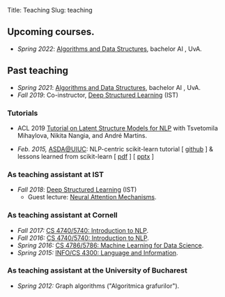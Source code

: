 Title: Teaching
Slug: teaching

## Upcoming courses.

  * *Spring 2022*: [Algorithms and Data Structures](https://studiegids.uva.nl/xmlpages/page/2021-2022/zoek-vak/vak/89695), bachelor AI , UvA.

## Past teaching

  * *Spring 2021*: [Algorithms and Data Structures](https://studiegids.uva.nl/xmlpages/page/2020-2021/zoek-vak/vak/79921), bachelor AI , UvA.
  * *Fall 2019*: Co-instructor, [Deep Structured Learning](https://andre-martins.github.io/pages/deep-structured-learning-ist-fall-2019.html) (IST)

### Tutorials
  * ACL 2019 [Tutorial on Latent Structure Models for NLP](https://deep-spin.github.io/tutorial/) 
  with Tsvetomila Mihaylova, Nikita Nangia, and André Martins. 

  * *Feb. 2015,* [ASDA@UIUC](https://github.com/adsa-uiuc): NLP-centric scikit-learn tutorial \[&nbsp;[github](https://github.com/vene/adsa_uiuc_sklearn_tutorial)&nbsp;\] & lessons learned from scikit-learn \[&nbsp;[pdf](talks/LessonsLearned.pdf)&nbsp;\] \[&nbsp;[pptx](talks/LessonsLearned.pptx)&nbsp;\]

### As teaching assistant at IST

  * *Fall 2018*: [Deep Structured Learning](https://andre-martins.github.io/pages/deep-structured-learning-ist-fall-2018.html) (IST)
    * Guest lecture: [Neural Attention Mechanisms](/talks/18-attention.pdf).

### As teaching assistant at Cornell
  * *Fall 2017:* [CS 4740/5740: Introduction to NLP](http://www.cs.cornell.edu/courses/cs4740/2017fa/).
  * *Fall 2016:* [CS 4740/5740: Introduction to NLP](http://www.cs.cornell.edu/courses/cs4740/2016fa/).
  * *Spring 2016:* [CS 4786/5786: Machine Learning for Data Science](http://www.cs.cornell.edu/courses/cs4786/2016sp/).
  * *Spring 2015:* [INFO/CS 4300: Language and Information](http://www.cs.cornell.edu/courses/cs4300/2015sp/).

### As teaching assistant at the University of Bucharest
  * *Spring 2012:* Graph algorithms ("Algoritmica grafurilor").

